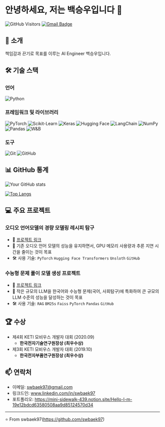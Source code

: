# 안녕하세요, 저는 백승우입니다 👋

![GitHub Visitors](https://komarev.com/ghpvc/?username=swbaek97)
[![Gmail Badge](https://img.shields.io/badge/Gmail-d14836?style=flat-square&logo=Gmail&logoColor=white&link=mailto:swbaek97@gmail.com)](mailto:swbaek97@gmail.com)

## 🚀 소개
책임감과 끈기로 목표를 이루는 AI Engineer 백승우입니다.

## 🛠 기술 스택
### 언어
![Python](https://img.shields.io/badge/Python-3776AB?style=flat-square&logo=python&logoColor=white)

### 프레임워크 및 라이브러리
![PyTorch](https://img.shields.io/badge/PyTorch-EE4C2C?style=flat-square&logo=pytorch&logoColor=white)
![Scikit-Learn](https://img.shields.io/badge/Scikit--Learn-F7931E?style=flat-square&logo=scikit-learn&logoColor=white)
![Keras](https://img.shields.io/badge/Keras-D00000?style=flat-square&logo=keras&logoColor=white)
![Hugging Face](https://img.shields.io/badge/Hugging_Face-FFD21E?style=flat-square&logo=huggingface&logoColor=black)
![LangChain](https://img.shields.io/badge/LangChain-0B58CA?style=flat-square&logo=langchain&logoColor=white)
![NumPy](https://img.shields.io/badge/NumPy-013243?style=flat-square&logo=numpy&logoColor=white)
![Pandas](https://img.shields.io/badge/Pandas-150458?style=flat-square&logo=pandas&logoColor=white)
![W&B](https://img.shields.io/badge/Weights_&_Biases-FFBE00?style=flat-square&logo=weightsandbiases&logoColor=black)

### 도구
![Git](https://img.shields.io/badge/Git-F05032?style=flat-square&logo=git&logoColor=white)
![GitHub](https://img.shields.io/badge/GitHub-181717?style=flat-square&logo=github&logoColor=white)

## 📊 GitHub 통계
![Your GitHub stats](https://github-readme-stats.vercel.app/api?username=swbaek97&show_icons=true&theme=radical)

[![Top Langs](https://github-readme-stats.vercel.app/api/top-langs/?username=swbaek97&layout=compact&theme=radical)](https://github.com/anuraghazra/github-readme-stats)

## 💻 주요 프로젝트
### 오디오 언어모델의 경량 모델링 레시피 탐구
- 🔗 [프로젝트 링크](https://github.com/boostcampaitech7/level4-nlp-finalproject-hackathon-nlp-12-lv3)
- 📝 기존 오디오 언어 모델의 성능을 유지하면서, GPU 메모리 사용량과 추론 지연 시간을 줄이는 것이 목표
- 🛠️ 사용 기술: `PyTorch` `Hugging Face Transformers` `Unsloth` `GitHub`

### 수능형 문제 풀이 모델 생성 프로젝트
- 🔗 [프로젝트 링크](https://github.com/boostcampaitech7/level2-nlp-generationfornlp-nlp-12-lv3)
- 📝 작은 규모의 LLM을 한국어와 수능형 문제(국어, 사회탐구)에 특화하여 큰 규모의 LLM 수준의 성능을 달성하는 것이 목표
- 🛠️ 사용 기술: `RAG` `BM25s` `Faiss` `PyTorch` `Pandas` `GitHub`

## 🏆 수상
- 제4회 KETI 모비우스 개발자 대회 (2020.09)
  - **한국전자기술연구원장상 (최우수상)**
- 제3회 KETI 모비우스 개발자 대회 (2019.10)
  - **한국전자부품연구원장상 (최우수상)**


## 📫 연락처
- 이메일: swbaek97@gmail.com
- 링크드인: www.linkedin.com/in/swbaek97
- 포트폴리오: https://mini-sidewalk-439.notion.site/Hello-I-m-19e12bdcd63580508aa9d85124570d34

---

⭐️ From swbaek97(https://github.com/swbaek97)
